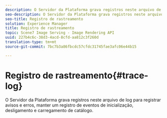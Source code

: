 ```yaml
---
description: O Servidor da Plataforma grava registros neste arquivo de log para registrar avisos e erros, manter um registro de eventos de inicialização, desligamento e carregamento de catálogo.
seo-description: O Servidor da Plataforma grava registros neste arquivo de log para registrar avisos e erros, manter um registro de eventos de inicialização, desligamento e carregamento de catálogo.
seo-title: Registro de rastreamento
solution: Experience Manager
title: Registro de rastreamento
topic: Scene7 Image Serving - Image Rendering API
uuid: 227b4c6c-38d3-4acd-8cfd-aa812c3f260d
translation-type: tm+mt
source-git-commit: 7bc7b3a86fbcdc57cfdc31745fae3afc06e44b15

---
```



# Registro de rastreamento{#trace-log}

O Servidor da Plataforma grava registros neste arquivo de log para registrar avisos e erros, manter um registro de eventos de inicialização, desligamento e carregamento de catálogo.

